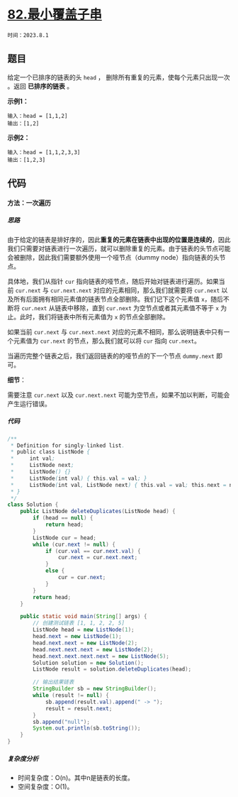 # [82.最小覆盖子串](https://leetcode.cn/problems/remove-duplicates-from-sorted-list-ii/)

`时间：2023.8.1`

## 题目

给定一个已排序的链表的头 `head` ， 删除所有重复的元素，使每个元素只出现一次 。返回 **已排序的链表** 。

**示例1：**

```
输入：head = [1,1,2]
输出：[1,2]
```

**示例2：**

```
输入：head = [1,1,2,3,3]
输出：[1,2,3]
```

## 代码

#### 方法：一次遍历

##### 思路

由于给定的链表是排好序的，因此**重复的元素在链表中出现的位置是连续的**，因此我们只需要对链表进行一次遍历，就可以删除重复的元素。由于链表的头节点可能会被删除，因此我们需要额外使用一个哑节点（dummy node）指向链表的头节点。

具体地，我们从指针 `cur` 指向链表的哑节点，随后开始对链表进行遍历。如果当前 `cur.next` 与 `cur.next.next` 对应的元素相同，那么我们就需要将 `cur.next` 以及所有后面拥有相同元素值的链表节点全部删除。我们记下这个元素值 `x`，随后不断将 `cur.next` 从链表中移除，直到 `cur.next` 为空节点或者其元素值不等于 `x` 为止。此时，我们将链表中所有元素值为 `x` 的节点全部删除。

如果当前 `cur.next` 与 `cur.next.next` 对应的元素不相同，那么说明链表中只有一个元素值为 `cur.next` 的节点，那么我们就可以将 `cur` 指向 `cur.next`。

当遍历完整个链表之后，我们返回链表的的哑节点的下一个节点 `dummy.next` 即可。

**细节**：

需要注意 `cur.next` 以及 `cur.next.next` 可能为空节点，如果不加以判断，可能会产生运行错误。

##### 代码

```java
/**
 * Definition for singly-linked list.
 * public class ListNode {
 *     int val;
 *     ListNode next;
 *     ListNode() {}
 *     ListNode(int val) { this.val = val; }
 *     ListNode(int val, ListNode next) { this.val = val; this.next = next; }
 * }
 */
class Solution {
    public ListNode deleteDuplicates(ListNode head) {
        if (head == null) {
            return head;
        }
        ListNode cur = head;
        while (cur.next != null) {
            if (cur.val == cur.next.val) {
                cur.next = cur.next.next;
            }
            else {
                cur = cur.next;
            }
        }
        return head;
    }

    public static void main(String[] args) {
        // 创建测试链表 [1, 1, 2, 2, 5]
        ListNode head = new ListNode(1);
        head.next = new ListNode(1);
        head.next.next = new ListNode(2);
        head.next.next.next = new ListNode(2);
        head.next.next.next.next = new ListNode(5);
        Solution solution = new Solution();
        ListNode result = solution.deleteDuplicates(head);

        // 输出结果链表
        StringBuilder sb = new StringBuilder();
        while (result != null) {
            sb.append(result.val).append(" -> ");
            result = result.next;
        }
        sb.append("null");
        System.out.println(sb.toString());
    }
}
```

##### 复杂度分析

- 时间复杂度：O(n)。其中n是链表的长度。
- 空间复杂度：O(1)。